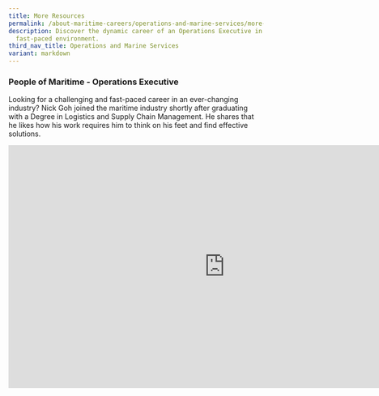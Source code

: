 ```yaml
---
title: More Resources
permalink: /about-maritime-careers/operations-and-marine-services/more-resources/
description: Discover the dynamic career of an Operations Executive in the
  fast-paced environment.
third_nav_title: Operations and Marine Services
variant: markdown
---
```

### People of Maritime - Operations Executive
Looking for a challenging and fast-paced career in an ever-changing industry? Nick Goh joined the maritime industry shortly after graduating with a Degree in Logistics and Supply Chain Management. He shares that he likes how his work requires him to think on his feet and find effective solutions.
<iframe allowfullscreen="" allow="accelerometer; autoplay; clipboard-write; encrypted-media; gyroscope; picture-in-picture; web-share" frameborder="0" title="YouTube video player" src="https://www.youtube.com/embed/RMNuNOpPyx4?si=-VFl1yTtihKmcV_8" height="480" width="854"></iframe>